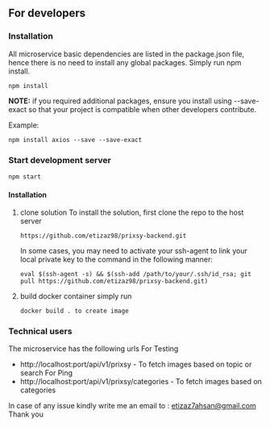 ## For developers
### Installation


All microservice basic dependencies are listed in the package.json file, hence there is no need to install any global packages. Simply run npm install.

```
npm install
```

**NOTE:** if you required additional packages, ensure you install using --save-exact so that your project is compatible when other developers contribute.

Example:

```
npm install axios --save --save-exact
```

### Start development server
```
npm start
```



#### Installation
1. clone solution
    To install the solution, first clone the repo to the host server
    ```
    https://github.com/etizaz98/prixsy-backend.git
    ```
    In some cases, you may need to activate your ssh-agent to link your local private key to the command in the following manner:
    ```
    eval $(ssh-agent -s) && $(ssh-add /path/to/your/.ssh/id_rsa; git pull https://github.com/etizaz98/prixsy-backend.git)
    ```

2. build docker container
   simply run
   ```
   docker build . to create image
   ```

### Technical users

The microservice has the following  urls
For Testing
* http://localhost:port/api/v1/prixsy                      - To fetch images based on topic or search
For Ping
* http://localhost:port/api/v1/prixsy/categories                    - To fetch images based on categories


In case of any issue kindly write me an email to : etizaz7ahsan@gmail.com Thank you
